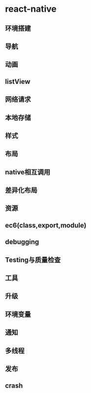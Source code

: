 # react-native
## 环境搭建
## 导航
## 动画
## listView
## 网络请求
## 本地存储
## 样式
## 布局
## native相互调用
## 差异化布局
## 资源
## ec6(class,export,module)
## debugging
## Testing与质量检查
## 工具
## 升级
## 环境变量
## 通知
## 多线程
## 发布
## crash

